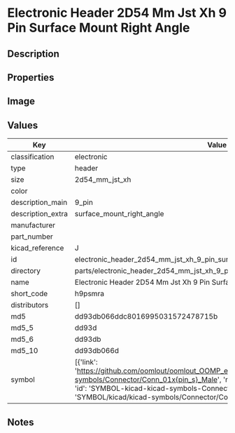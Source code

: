 # Electronic Header 2D54 Mm Jst Xh 9 Pin Surface Mount Right Angle

## Description

## Properties


## Image


## Values

| Key | Value |
| --- | --- |
| classification | electronic |
| type | header |
| size | 2d54_mm_jst_xh |
| color |  |
| description_main | 9_pin |
| description_extra | surface_mount_right_angle |
| manufacturer |  |
| part_number |  |
| kicad_reference | J |
| id | electronic_header_2d54_mm_jst_xh_9_pin_surface_mount_right_angle |
| directory | parts/electronic_header_2d54_mm_jst_xh_9_pin_surface_mount_right_angle |
| name | Electronic Header 2D54 Mm Jst Xh 9 Pin Surface Mount Right Angle |
| short_code | h9psmra |
| distributors | [] |
| md5 | dd93db066ddc8016995031572478715b |
| md5_5 | dd93d |
| md5_6 | dd93db |
| md5_10 | dd93db066d |
| symbol | [{'link': 'https://github.com/oomlout/oomlout_OOMP_eda_V2/tree/main/SYMBOL/kicad/kicad-symbols/Connector/Conn_01x{pin_s}_Male', 'name': 'Connector : Conn_01x09_Male', 'id': 'SYMBOL-kicad-kicad-symbols-Connector-Conn_01x09_Male', 'directory': 'SYMBOL/kicad/kicad-symbols/Connector/Conn_01x09_Male/'}] |

## Notes

